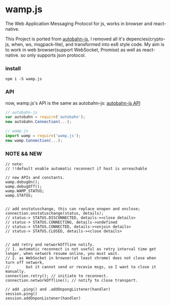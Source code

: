# wamp.js
The Web Application Messaging Protocol for js, works in browser and react-native.

This Project is ported from [autobahn-js](https://github.com/crossbario/autobahn-js), I removed all it's depencies(crypto-js, when, ws, msgpack-lite), and transformed into es6 style code. My aim is to work in web browser(support WebSocket, Promise) as well as react-native. so only supports json protocol.

### install
```
npm i -S wamp.js
```

### API
now, wamp.js's API is the same as autobahn-js: [autobahn-js API](http://autobahn.ws/js/reference.html)

```javascript
// autobahn-js
var autobahn = require('autobahn');
new autobahn.Connection(...);

// wamp.js
import wamp = require('wamp.js');
new wamp.Connection(...);
```

### NOTE && NEW
```
// note:
// !!default enable automatic reconnect if host is unreachable

// new APIs and constants.
wamp.debugOn();
wamp.debugOff();
wamp.WAMP_STATUS;
wamp.STATUS;


// add onstatuschange, this can replace onopen and onclose;
connection.onstatuschange(status, details);
// status-> STATUS.DISCONNECTED, details-><close details>
// status-> STATUS.CONNECTING, details->undefined
// status-> STATUS.CONNECTED, details-><onjoin details>
// status-> STATUS.CLOSED, details-><close details>


// add retry and networkOffline notify.
// 1. automatic reconnect is not useful as retry interval time get longer, when network resume online, you must wait.
// 2. as WebSocket in browser(at least chrome) does not close when turn off network,
//       but it cannot send or recevie msgs, so I want to close it manually.
connection.retry(); // initiate to reconnect.
connection.networkOffline(); // notify to close transport.

// add .ping() and .addOnpongListener(handler)
session.ping()
session.addOnponListener(handler)
```
